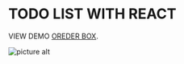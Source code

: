 # TODO LIST WITH REACT

VIEW DEMO  [OREDER BOX](https://ernazar151020.github.io/react-todoList/).

![picture alt](https://miro.medium.com/max/576/1*hl7K-D1Rgirq4sTuQIsADw.png "Title is optional")



